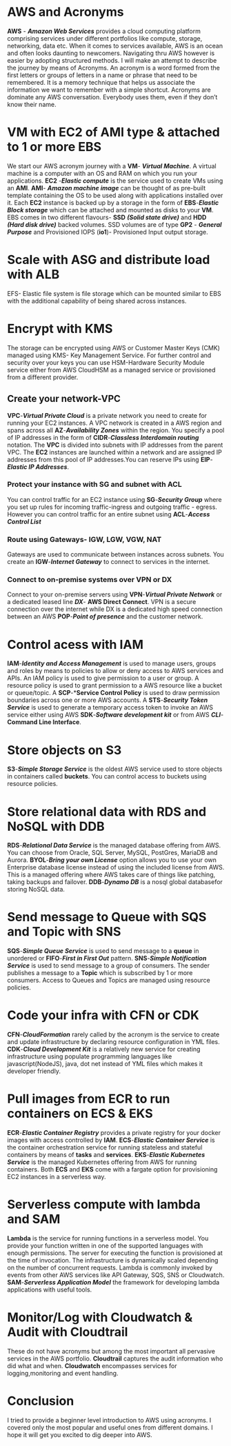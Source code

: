 # AWS and Acronyms
**AWS** - ***Amazon Web Services*** provides a cloud computing platform comprising services under different portfolios like compute, storage, networking, data etc. When it comes to services available, AWS is an ocean and often looks daunting to newcomers. Navigating thru AWS however is easier by adopting structured methods. I will make an attempt to describe the journey by means of Acronyms.
An acronym is a word formed from the first letters or groups of letters in a name or phrase that need to be remembered. It is a memory technique that helps us associate the information we want to remember with a simple shortcut.
Acronyms are dominate any AWS conversation. Everybody uses them, even if they don’t know their name. 

# VM with EC2 of AMI type & attached to 1 or more EBS
We start our AWS acronym journey with a **VM**- ***Virtual Machine***. A virtual machine is a computer with an OS and RAM on which you run your applications. **EC2** -***Elastic compute*** is the service used to create VMs using an **AMI**. **AMI**- ***Amazon machine image*** can be thought of as pre-built template containing the OS to be used along with  applications installed over it. Each **EC2** instance is backed up by a storage in the form of **EBS**-***Elastic Block storage*** which can be attached and mounted as disks to your **VM**. EBS comes in two different flavours- **SSD** ***(Solid state drive)*** and **HDD** ***(Hard disk drive)*** backed volumes. SSD volumes are of type **GP2** - ***General Purpose*** and Provisioned IOPS (**io1**)- Provisioned Input output storage.

# Scale with ASG and distribute load with ALB
EFS- Elastic file system is file storage which can be mounted similar to EBS with the additional capability of being shared across instances. 

# Encrypt with KMS
The storage can be encrypted using AWS or Customer Master Keys (CMK) managed using KMS- Key Management Service. For further control and security over your keys you can use HSM-Hardware Security Module service either from AWS CloudHSM as a managed service or  provisioned from a different provider.

## Create your network-VPC
**VPC**-***Virtual Private Cloud*** is a private network you need to create for running your EC2 instances. A VPC network is created in a AWS region and spans across all **AZ**-***Availability Zones*** within the region. You specify a pool of IP addresses in the form of **CIDR**-***Classless Interdomain routing*** notation. The **VPC** is divided into subnets with IP addresses from the parent VPC. The **EC2** instances are launched within a network and are assigned IP addresses from this pool of IP addresses.You can reserve IPs using **EIP**-***Elastic IP Addresses***.
### Protect your instance with SG and subnet with ACL
You can control traffic for an EC2 instance using **SG**-***Security Group*** where you set up rules for incoming traffic-ingress and outgoing traffic - egress.
However you can control traffic for an entire subnet using **ACL**-***Access Control List***
### Route using Gateways- IGW, LGW, VGW, NAT
Gateways are used to communicate between instances across subnets. You create an **IGW**-***Internet Gateway*** to connect to services in the internet.
### Connect to on-premise systems over VPN or DX
Connect to your on-premise servers using **VPN**-***Virtual Private Network*** or a dedicated leased line ***DX***- **AWS Direct Connect**. VPN is a secure connection over the internet while DX is a dedicated high speed connection between an AWS **POP**-***Point of presence*** and the customer network.
 
# Control acess with IAM
**IAM**-***Identity and Access Management*** is used to manage users, groups and roles by means to policies to allow or deny access to AWS services and APIs. An IAM policy is used to give permission to a user or group. A resource policy is used to grant permission to a AWS resource like a bucket or queue/topic. A **SCP**-***Service Control Policy** is used to draw permission boundaries across one or more AWS accounts. A **STS**-***Security Token Service*** is used to generate a temporary access token to invoke an AWS service either using AWS **SDK**-***Software development kit*** or from AWS ***CLI***-**Command Line Interface**.
 
# Store objects on S3
**S3**-***Simple Storage Service*** is the oldest AWS service used to store objects in containers called **buckets**. You can control access to buckets using resource policies.

# Store relational data with RDS and NoSQL with DDB
**RDS**-***Relational Data Service*** is the managed database offering from AWS. You can choose from Oracle, SQL Server, MySQL, PostGres, MariaDB and Aurora. **BYOL**-***Bring your own License*** option allows you to use your own Enterprise database license instead of using the included license from AWS. This is a managed offering where AWS takes care of things like patching, taking backups and failover. 
**DDB**-***Dynamo DB*** is a nosql global databasefor storing NoSQL data.

# Send message to Queue with SQS and Topic with SNS
**SQS**-***Simple Queue Service*** is used to send message to a **queue** in unordered or **FIFO**-***First in First Out*** pattern.
**SNS**-***Simple Notification Service*** is used to send message to a group of consumers. The sender publishes a message to a **Topic** which is subscribed by 1 or more consumers.
Access to Queues and Topics are managed using resource policies.

# Code your infra with CFN or CDK
**CFN**-***CloudFormation*** rarely called by the acronym is the service to create and update infrastructure by declaring resource configuration in YML files. **CDK**-***Cloud Development Kit*** is a relatively new service for creating infrastructure using populate programming languages like javascript(NodeJS), java, dot net instead of YML files which makes it developer friendly.

# Pull images from ECR to run containers on ECS & EKS
**ECR**-***Elastic Container Registry*** provides a private registry for your docker images with access controlled by **IAM**.
**ECS**-***Elastic Container Service*** is the container orchestration service for running stateless and stateful containers by means of **tasks** and **services**. 
**EKS**-***Elastic Kubernetes Service*** is the managed Kubernetes offering from AWS for running containers.
Both **ECS** and **EKS** come with a fargate option for provisioning EC2 instances in a serverless way.

# Serverless compute with lambda and SAM
**Lambda** is the service for running functions in a serverless model. You provide your function written in one of the supported languages with enough permissions. The server for executing the function is provisioned at the time of invocation. The infrastructure is dynamically scaled depending on the number of concurrent requests. Lambda is commonly invoked by events from other AWS services like API Gateway, SQS, SNS or Cloudwatch.
**SAM**-***Serverless Application Model*** the framework for developing lambda applications with useful tools. 
 
# Monitor/Log with Cloudwatch & Audit with Cloudtrail
These do not have acronyms but among the most important all pervasive services in the AWS portfolio.
**Cloudtrail** captures the audit information who did what and when.
**Cloudwatch** encompasses services for logging,monitoring and event handling. 
 
 # Conclusion
 I tried to provide a beginner level introduction to AWS using acronyms. I covered only the most popular and useful ones from different domains. I hope it will get you excited to dig deeper into AWS. 
<!--stackedit_data:
eyJoaXN0b3J5IjpbMTg2NTUxNjA2MF19
-->